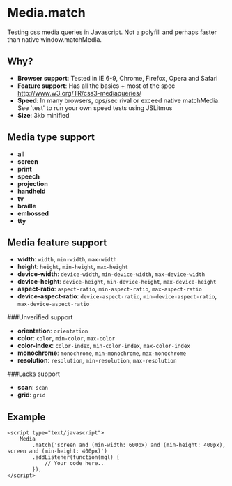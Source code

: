 Media.match
===========

Testing css media queries in Javascript. Not a polyfill and perhaps faster than native window.matchMedia.

Why?
---
* **Browser support**: Tested in IE 6-9, Chrome, Firefox, Opera and Safari
* **Feature support**: Has all the basics + most of the spec http://www.w3.org/TR/css3-mediaqueries/
* **Speed**: In many browsers, ops/sec rival or exceed native matchMedia. See 'test' to run your own speed tests using JSLitmus
* **Size**: 3kb minified

Media type support
---
* **all**
* **screen**
* **print**
* **speech**
* **projection**
* **handheld**
* **tv**
* **braille**
* **embossed**
* **tty**

Media feature support
---
* **width**:                `width`, `min-width`, `max-width`
* **height**:                `height`, `min-height`, `max-height`
* **device-width**:         `device-width`, `min-device-width`, `max-device-width`
* **device-height**:        `device-height`, `min-device-height`, `max-device-height`
* **aspect-ratio**:         `aspect-ratio`, `min-aspect-ratio`, `max-aspect-ratio`
* **device-aspect-ratio**:  `device-aspect-ratio`, `min-device-aspect-ratio`, `max-device-aspect-ratio`

###Unverified support
* **orientation**:          `orientation`
* **color**:                `color`, `min-color`, `max-color`
* **color-index**:          `color-index`, `min-color-index`, `max-color-index`
* **monochrome**:           `monochrome`, `min-monochrome`, `max-monochrome`
* **resolution**:           `resolution`, `min-resolution`, `max-resolution`

###Lacks support
* **scan**: `scan`
* **grid**: `grid`

Example
---
```
<script type="text/javascript">
    Media
        .match('screen and (min-width: 600px) and (min-height: 400px), screen and (min-height: 400px)')
        .addListener(function(mql) {
            // Your code here..
        });
</script>
```